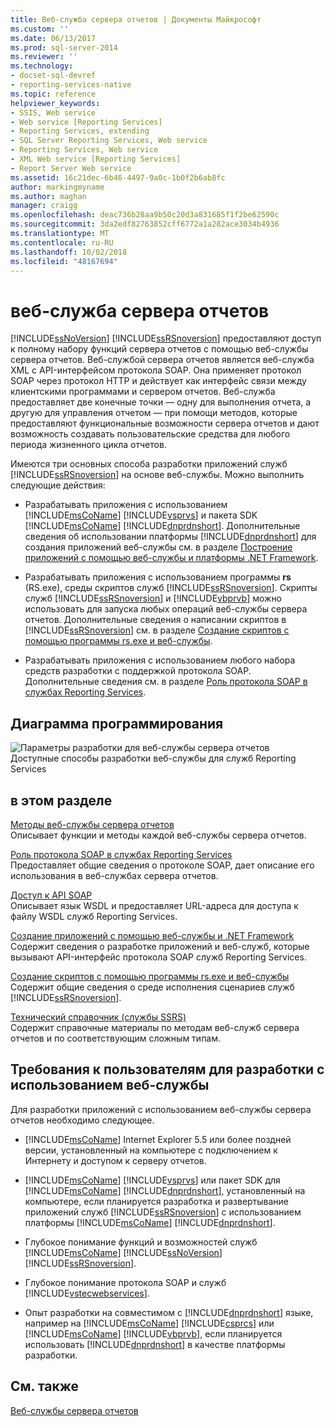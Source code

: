 ```yaml
---
title: Веб-служба сервера отчетов | Документы Майкрософт
ms.custom: ''
ms.date: 06/13/2017
ms.prod: sql-server-2014
ms.reviewer: ''
ms.technology:
- docset-sql-devref
- reporting-services-native
ms.topic: reference
helpviewer_keywords:
- SSIS, Web service
- Web service [Reporting Services]
- Reporting Services, extending
- SQL Server Reporting Services, Web service
- Reporting Services, Web service
- XML Web service [Reporting Services]
- Report Server Web service
ms.assetid: 16c21dec-6b46-4497-9a0c-1b0f2b6ab8fc
author: markingmyname
ms.author: maghan
manager: craigg
ms.openlocfilehash: deac736b28aa9b50c20d3a831685f1f2be62590c
ms.sourcegitcommit: 3da2edf82763852cff6772a1a282ace3034b4936
ms.translationtype: MT
ms.contentlocale: ru-RU
ms.lasthandoff: 10/02/2018
ms.locfileid: "48167694"
---
```

# <a name="report-server-web-service"></a>веб-служба сервера отчетов
  [!INCLUDE[ssNoVersion](../../includes/ssnoversion-md.md)] [!INCLUDE[ssRSnoversion](../../includes/ssrsnoversion-md.md)] предоставляют доступ к полному набору функций сервера отчетов с помощью веб-службы сервера отчетов. Веб-службой сервера отчетов является веб-служба XML с API-интерфейсом протокола SOAP. Она применяет протокол SOAP через протокол HTTP и действует как интерфейс связи между клиентскими программами и сервером отчетов. Веб-служба предоставляет две конечные точки — одну для выполнения отчета, а другую для управления отчетом — при помощи методов, которые предоставляют функциональные возможности сервера отчетов и дают возможность создавать пользовательские средства для любого периода жизненного цикла отчетов.  
  
 Имеются три основных способа разработки приложений служб [!INCLUDE[ssRSnoversion](../../includes/ssrsnoversion-md.md)] на основе веб-службы. Можно выполнить следующие действия:   
  
-   Разрабатывать приложения с использованием [!INCLUDE[msCoName](../../includes/msconame-md.md)] [!INCLUDE[vsprvs](../../includes/vsprvs-md.md)] и пакета SDK [!INCLUDE[msCoName](../../includes/msconame-md.md)] [!INCLUDE[dnprdnshort](../../includes/dnprdnshort-md.md)]. Дополнительные сведения об использовании платформы [!INCLUDE[dnprdnshort](../../includes/dnprdnshort-md.md)] для создания приложений веб-службы см. в разделе [Построение приложений с помощью веб-службы и платформы .NET Framework](../report-server-web-service/net-framework/building-applications-using-the-web-service-and-the-net-framework.md).  
  
-   Разрабатывать приложения с использованием программы **rs** (RS.exe), среды скриптов служб [!INCLUDE[ssRSnoversion](../../includes/ssrsnoversion-md.md)]. Скрипты служб [!INCLUDE[ssRSnoversion](../../includes/ssrsnoversion-md.md)] и [!INCLUDE[vbprvb](../../includes/vbprvb-md.md)] можно использовать для запуска любых операций веб-службы сервера отчетов. Дополнительные сведения о написании скриптов в [!INCLUDE[ssRSnoversion](../../includes/ssrsnoversion-md.md)] см. в разделе [Создание скриптов с помощью программы rs.exe и веб-службы](../tools/script-with-the-rs-exe-utility-and-the-web-service.md).  
  
-   Разрабатывать приложения с использованием любого набора средств разработки с поддержкой протокола SOAP. Дополнительные сведения см. в разделе [Роль протокола SOAP в службах Reporting Services](../report-server-web-service/the-role-of-soap-in-reporting-services.md).  
  
## <a name="programming-diagram"></a>Диаграмма программирования  
 ![Параметры разработки для веб-службы сервера отчетов](../../../2014/reporting-services/media/reportserviceswebserviceprog-01.gif "Параметры разработки для веб-службы сервера отчетов")  
Доступные способы разработки веб-службы для служб Reporting Services  
  
## <a name="in-this-section"></a>в этом разделе  
 [Методы веб-службы сервера отчетов](../report-server-web-service/methods/report-server-web-service-methods.md)  
 Описывает функции и методы каждой веб-службы сервера отчетов.  
  
 [Роль протокола SOAP в службах Reporting Services](../report-server-web-service/the-role-of-soap-in-reporting-services.md)  
 Предоставляет общие сведения о протоколе SOAP, дает описание его использования в веб-службах сервера отчетов.  
  
 [Доступ к API SOAP](../report-server-web-service/accessing-the-soap-api.md)  
 Описывает язык WSDL и предоставляет URL-адреса для доступа к файлу WSDL служб Reporting Services.  
  
 [Создание приложений с помощью веб-службы и .NET Framework](../report-server-web-service/net-framework/building-applications-using-the-web-service-and-the-net-framework.md)  
 Содержит сведения о разработке приложений и веб-служб, которые вызывают API-интерфейс протокола SOAP служб Reporting Services.  
  
 [Создание скриптов с помощью программы rs.exe и веб-службы](../tools/script-with-the-rs-exe-utility-and-the-web-service.md)  
 Содержит общие сведения о среде исполнения сценариев служб [!INCLUDE[ssRSnoversion](../../includes/ssrsnoversion-md.md)].  
  
 [Технический справочник (службы SSRS)](../../../2014/reporting-services/technical-reference-ssrs.md)  
 Содержит справочные материалы по методам веб-служб сервера отчетов и по соответствующим сложным типам.  
  
## <a name="user-requirements-for-web-service-development"></a>Требования к пользователям для разработки с использованием веб-службы  
 Для разработки приложений с использованием веб-службы сервера отчетов необходимо следующее.  
  
-   [!INCLUDE[msCoName](../../includes/msconame-md.md)] Internet Explorer 5.5 или более поздней версии, установленный на компьютере с подключением к Интернету и доступом к серверу отчетов.  
  
-   [!INCLUDE[msCoName](../../includes/msconame-md.md)] [!INCLUDE[vsprvs](../../includes/vsprvs-md.md)] или пакет SDK для [!INCLUDE[msCoName](../../includes/msconame-md.md)] [!INCLUDE[dnprdnshort](../../includes/dnprdnshort-md.md)], установленный на компьютере, если планируется разработка и развертывание приложений служб [!INCLUDE[ssRSnoversion](../../includes/ssrsnoversion-md.md)] с использованием платформы [!INCLUDE[msCoName](../../includes/msconame-md.md)] [!INCLUDE[dnprdnshort](../../includes/dnprdnshort-md.md)].  
  
-   Глубокое понимание функций и возможностей служб [!INCLUDE[msCoName](../../includes/msconame-md.md)] [!INCLUDE[ssNoVersion](../../includes/ssnoversion-md.md)] [!INCLUDE[ssRSnoversion](../../includes/ssrsnoversion-md.md)].  
  
-   Глубокое понимание протокола SOAP и служб [!INCLUDE[vstecwebservices](../../includes/vstecwebservices-md.md)].  
  
-   Опыт разработки на совместимом с [!INCLUDE[dnprdnshort](../../includes/dnprdnshort-md.md)] языке, например на [!INCLUDE[msCoName](../../includes/msconame-md.md)] [!INCLUDE[csprcs](../../includes/csprcs-md.md)] или [!INCLUDE[msCoName](../../includes/msconame-md.md)] [!INCLUDE[vbprvb](../../includes/vbprvb-md.md)], если планируется использовать [!INCLUDE[dnprdnshort](../../includes/dnprdnshort-md.md)] в качестве платформы разработки.  
  
## <a name="see-also"></a>См. также  
 [Веб-службы сервера отчетов](../report-server-web-service/report-server-web-service.md)  
  
  
